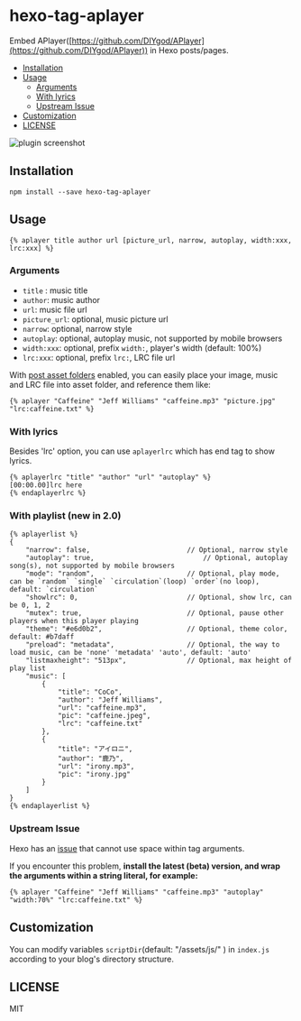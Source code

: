 # hexo-tag-aplayer

Embed APlayer([https://github.com/DIYgod/APlayer](https://github.com/DIYgod/APlayer)) in Hexo posts/pages.

<!-- START doctoc generated TOC please keep comment here to allow auto update -->
<!-- DON'T EDIT THIS SECTION, INSTEAD RE-RUN doctoc TO UPDATE -->
<!-- END doctoc generated TOC please keep comment here to allow auto update -->

- [Installation](#installation)
- [Usage](#usage)
  - [Arguments](#arguments)
  - [With lyrics](#with-lyrics)
  - [Upstream Issue](#upstream-issue)
- [Customization](#customization)
- [LICENSE](#license)

<!-- END doctoc generated TOC please keep comment here to allow auto update -->


![plugin screenshot](http://7jpp1d.com1.z0.glb.clouddn.com/QQ20160202-5.png)


## Installation

	npm install --save hexo-tag-aplayer

## Usage

	{% aplayer title author url [picture_url, narrow, autoplay, width:xxx, lrc:xxx] %}

### Arguments

+ `title` : music title
+ `author`: music author
+ `url`: music file url
+ `picture_url`: optional, music picture url
+ `narrow`: optional, narrow style
+ `autoplay`: optional, autoplay music, not supported by mobile browsers
+ `width:xxx`: optional, prefix `width:`, player's width (default: 100%)
+ `lrc:xxx`: optional, prefix `lrc:`, LRC file url

With [post asset folders](https://hexo.io/docs/asset-folders.html#Tag-Plugins-For-Relative-Path-Referencing) enabled, you can easily place your image, music and LRC file into asset folder, and reference them like:

	{% aplayer "Caffeine" "Jeff Williams" "caffeine.mp3" "picture.jpg" "lrc:caffeine.txt" %}

### With lyrics

Besides 'lrc' option, you can use `aplayerlrc` which has end tag to show lyrics.

	{% aplayerlrc "title" "author" "url" "autoplay" %}
	[00:00.00]lrc here
	{% endaplayerlrc %}

### With playlist (new in 2.0)

	{% aplayerlist %}
	{
		"narrow": false,						// Optional, narrow style
	    "autoplay": true,							// Optional, autoplay song(s), not supported by mobile browsers
	    "mode": "random",						// Optional, play mode, can be `random` `single` `circulation`(loop) `order`(no loop), default: `circulation`
	    "showlrc": 0,							// Optional, show lrc, can be 0, 1, 2
	    "mutex": true,							// Optional, pause other players when this player playing
	    "theme": "#e6d0b2",						// Optional, theme color, default: #b7daff
		"preload": "metadata",					// Optional, the way to load music, can be 'none' 'metadata' 'auto', default: 'auto'
		"listmaxheight": "513px",				// Optional, max height of play list
	    "music": [
	        {
	            "title": "CoCo",
	            "author": "Jeff Williams",
	            "url": "caffeine.mp3",
	            "pic": "caffeine.jpeg",
	            "lrc": "caffeine.txt"
	        },
	        {
	            "title": "アイロニ",
	            "author": "鹿乃",
	            "url": "irony.mp3",
	            "pic": "irony.jpg"
	        }
	    ]
	}
	{% endaplayerlist %}



### Upstream Issue

Hexo has an [issue](https://github.com/hexojs/hexo/issues/1455) that cannot use space within tag arguments.

If you encounter this problem, **install the latest (beta) version, and wrap the arguments within a string literal, for example:**

	{% aplayer "Caffeine" "Jeff Williams" "caffeine.mp3" "autoplay" "width:70%" "lrc:caffeine.txt" %}

## Customization

You can modify variables `scriptDir`(default: "/assets/js/" ) in `index.js` according to your blog's directory structure.


## LICENSE

MIT
